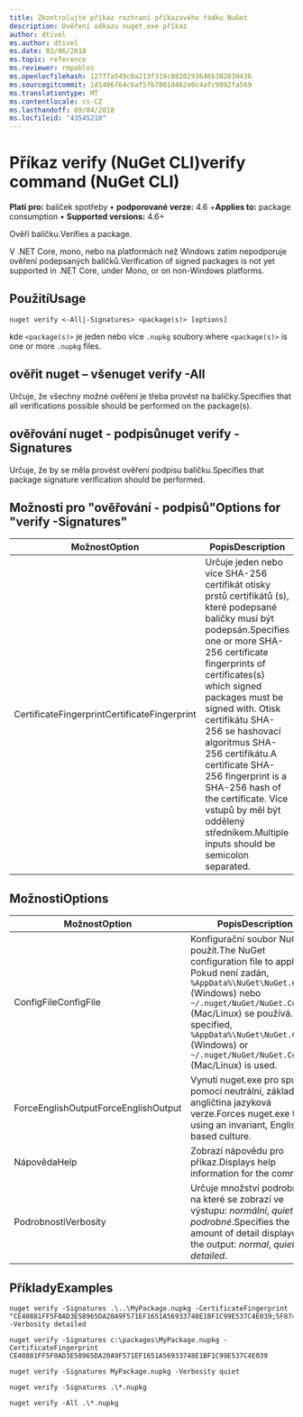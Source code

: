 ```yaml
---
title: Zkontrolujte příkaz rozhraní příkazového řádku NuGet
description: Ověření odkazu nuget.exe příkaz
author: dtivel
ms.author: dtivel
ms.date: 03/06/2018
ms.topic: reference
ms.reviewer: rmpablos
ms.openlocfilehash: 127f7a549c0a213f319c8820293646b302830436
ms.sourcegitcommit: 1d1406764c6af5fb7801d462e0c4afc9092fa569
ms.translationtype: MT
ms.contentlocale: cs-CZ
ms.lasthandoff: 09/04/2018
ms.locfileid: "43545210"
---
```

# <a name="verify-command-nuget-cli"></a><span data-ttu-id="d53c2-103">Příkaz verify (NuGet CLI)</span><span class="sxs-lookup"><span data-stu-id="d53c2-103">verify command (NuGet CLI)</span></span>

<span data-ttu-id="d53c2-104">**Platí pro:** balíček spotřeby &bullet; **podporované verze:** 4.6 +</span><span class="sxs-lookup"><span data-stu-id="d53c2-104">**Applies to:** package consumption &bullet; **Supported versions:** 4.6+</span></span>

<span data-ttu-id="d53c2-105">Ověří balíčku.</span><span class="sxs-lookup"><span data-stu-id="d53c2-105">Verifies a package.</span></span>

<span data-ttu-id="d53c2-106">V .NET Core, mono, nebo na platformách než Windows zatím nepodporuje ověření podepsaných balíčků.</span><span class="sxs-lookup"><span data-stu-id="d53c2-106">Verification of signed packages is not yet supported in .NET Core, under Mono, or on non-Windows platforms.</span></span>

## <a name="usage"></a><span data-ttu-id="d53c2-107">Použití</span><span class="sxs-lookup"><span data-stu-id="d53c2-107">Usage</span></span>

```cli
nuget verify <-All|-Signatures> <package(s)> [options]
```

<span data-ttu-id="d53c2-108">kde `<package(s)>` je jeden nebo více `.nupkg` soubory.</span><span class="sxs-lookup"><span data-stu-id="d53c2-108">where `<package(s)>` is one or more `.nupkg` files.</span></span>

## <a name="nuget-verify--all"></a><span data-ttu-id="d53c2-109">ověřit nuget – vše</span><span class="sxs-lookup"><span data-stu-id="d53c2-109">nuget verify -All</span></span>

<span data-ttu-id="d53c2-110">Určuje, že všechny možné ověření je třeba provést na balíčky.</span><span class="sxs-lookup"><span data-stu-id="d53c2-110">Specifies that all verifications possible should be performed on the package(s).</span></span>

## <a name="nuget-verify--signatures"></a><span data-ttu-id="d53c2-111">ověřování nuget - podpisů</span><span class="sxs-lookup"><span data-stu-id="d53c2-111">nuget verify -Signatures</span></span>

<span data-ttu-id="d53c2-112">Určuje, že by se měla provést ověření podpisu balíčku.</span><span class="sxs-lookup"><span data-stu-id="d53c2-112">Specifies that package signature verification should be performed.</span></span>

## <a name="options-for-verify--signatures"></a><span data-ttu-id="d53c2-113">Možnosti pro "ověřování - podpisů"</span><span class="sxs-lookup"><span data-stu-id="d53c2-113">Options for "verify -Signatures"</span></span>

| <span data-ttu-id="d53c2-114">Možnost</span><span class="sxs-lookup"><span data-stu-id="d53c2-114">Option</span></span> | <span data-ttu-id="d53c2-115">Popis</span><span class="sxs-lookup"><span data-stu-id="d53c2-115">Description</span></span> |
| --- | --- |
| <span data-ttu-id="d53c2-116">CertificateFingerprint</span><span class="sxs-lookup"><span data-stu-id="d53c2-116">CertificateFingerprint</span></span> | <span data-ttu-id="d53c2-117">Určuje jeden nebo více SHA-256 certifikát otisky prstů certifikátů (s), které podepsané balíčky musí být podepsán.</span><span class="sxs-lookup"><span data-stu-id="d53c2-117">Specifies one or more SHA-256 certificate fingerprints of certificates(s) which signed packages must be signed with.</span></span> <span data-ttu-id="d53c2-118">Otisk certifikátu SHA-256 se hashovací algoritmus SHA-256 certifikátu.</span><span class="sxs-lookup"><span data-stu-id="d53c2-118">A certificate SHA-256 fingerprint is a SHA-256 hash of the certificate.</span></span> <span data-ttu-id="d53c2-119">Více vstupů by měl být oddělený středníkem.</span><span class="sxs-lookup"><span data-stu-id="d53c2-119">Multiple inputs should be semicolon separated.</span></span> |

## <a name="options"></a><span data-ttu-id="d53c2-120">Možnosti</span><span class="sxs-lookup"><span data-stu-id="d53c2-120">Options</span></span>

| <span data-ttu-id="d53c2-121">Možnost</span><span class="sxs-lookup"><span data-stu-id="d53c2-121">Option</span></span> | <span data-ttu-id="d53c2-122">Popis</span><span class="sxs-lookup"><span data-stu-id="d53c2-122">Description</span></span> |
| --- | --- |
| <span data-ttu-id="d53c2-123">ConfigFile</span><span class="sxs-lookup"><span data-stu-id="d53c2-123">ConfigFile</span></span> | <span data-ttu-id="d53c2-124">Konfigurační soubor NuGet použít.</span><span class="sxs-lookup"><span data-stu-id="d53c2-124">The NuGet configuration file to apply.</span></span> <span data-ttu-id="d53c2-125">Pokud není zadán, `%AppData%\NuGet\NuGet.Config` (Windows) nebo `~/.nuget/NuGet/NuGet.Config` (Mac/Linux) se používá.</span><span class="sxs-lookup"><span data-stu-id="d53c2-125">If not specified, `%AppData%\NuGet\NuGet.Config` (Windows) or `~/.nuget/NuGet/NuGet.Config` (Mac/Linux) is used.</span></span>|
| <span data-ttu-id="d53c2-126">ForceEnglishOutput</span><span class="sxs-lookup"><span data-stu-id="d53c2-126">ForceEnglishOutput</span></span> | <span data-ttu-id="d53c2-127">Vynutí nuget.exe pro spuštění pomocí neutrální, základem je angličtina jazyková verze.</span><span class="sxs-lookup"><span data-stu-id="d53c2-127">Forces nuget.exe to run using an invariant, English-based culture.</span></span> |
| <span data-ttu-id="d53c2-128">Nápověda</span><span class="sxs-lookup"><span data-stu-id="d53c2-128">Help</span></span> | <span data-ttu-id="d53c2-129">Zobrazí nápovědu pro příkaz.</span><span class="sxs-lookup"><span data-stu-id="d53c2-129">Displays help information for the command.</span></span> |
| <span data-ttu-id="d53c2-130">Podrobnosti</span><span class="sxs-lookup"><span data-stu-id="d53c2-130">Verbosity</span></span> | <span data-ttu-id="d53c2-131">Určuje množství podrobností, na které se zobrazí ve výstupu: *normální*, *quiet*, *podrobné*.</span><span class="sxs-lookup"><span data-stu-id="d53c2-131">Specifies the amount of detail displayed in the output: *normal*, *quiet*, *detailed*.</span></span> |

## <a name="examples"></a><span data-ttu-id="d53c2-132">Příklady</span><span class="sxs-lookup"><span data-stu-id="d53c2-132">Examples</span></span>

```cli
nuget verify -Signatures .\..\MyPackage.nupkg -CertificateFingerprint "CE40881FF5F0AD3E58965DA20A9F571EF1651A56933748E1BF1C99E537C4E039;5F874AAF47BCB268A19357364E7FBB09D6BF9E8A93E1229909AC5CAC865802E2" -Verbosity detailed

nuget verify -Signatures c:\packages\MyPackage.nupkg -CertificateFingerprint CE40881FF5F0AD3E58965DA20A9F571EF1651A56933748E1BF1C99E537C4E039

nuget verify -Signatures MyPackage.nupkg -Verbosity quiet

nuget verify -Signatures .\*.nupkg

nuget verify -All .\*.nupkg

```